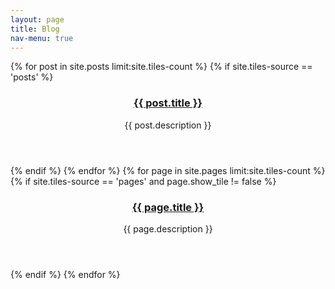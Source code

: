 ```yaml
---
layout: page
title: Blog
nav-menu: true
---
```


<div id="main">

<section id="one" class="tiles">
  {% for post in site.posts limit:site.tiles-count %}
  {% if site.tiles-source == 'posts' %}
  <article>
    <span class="image">
      <img src="{{ post.image }}" alt="" />
    </span>
    <header class="major">
      <h3><a href="{{ post.url  | relative_url }}" class="link">{{ post.title }}</a></h3>
      <p>{{ post.description }}</p>
    </header>
  </article>
  {% endif %}
  {% endfor %}
  {% for page in site.pages limit:site.tiles-count %}
  {% if site.tiles-source == 'pages' and page.show_tile != false %}
  <article>
    <span class="image">
      <img src="{{ page.image }}" alt="" />
    </span>
    <header class="major">
      <h3><a href="{{ page.url | relative_url  }}" class="link">{{ page.title }}</a></h3>
      <p>{{ page.description }}</p>
    </header>
  </article>
  {% endif %}
  {% endfor %}
</section>
</div>